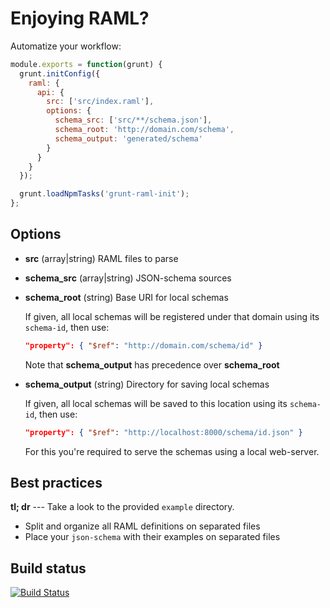 Enjoying RAML?
==============

Automatize your workflow:

```javascript
module.exports = function(grunt) {
  grunt.initConfig({
    raml: {
      api: {
        src: ['src/index.raml'],
        options: {
          schema_src: ['src/**/schema.json'],
          schema_root: 'http://domain.com/schema',
          schema_output: 'generated/schema'
        }
      }
    }
  });

  grunt.loadNpmTasks('grunt-raml-init');
};
```

## Options

- **src** (array|string)
  RAML files to parse

- **schema_src** (array|string)
  JSON-schema sources

- **schema_root** (string)
  Base URI for local schemas

  If given, all local schemas will be registered under that domain using its `schema-id`, then use:

  ```json
  "property": { "$ref": "http://domain.com/schema/id" }
  ```

  Note that **schema_output** has precedence over **schema_root**

- **schema_output** (string)
  Directory for saving local schemas

  If given, all local schemas will be saved to this location using its `schema-id`, then use:

  ```json
  "property": { "$ref": "http://localhost:8000/schema/id.json" }
  ```

  For this you're required to serve the schemas using a local web-server.

## Best practices

**tl; dr** --- Take a look to the provided `example` directory.

- Split and organize all RAML definitions on separated files
- Place your `json-schema` with their examples on separated files

## Build status

[![Build Status](https://travis-ci.org/gextech/grunt-raml-init.png?branch=master)](https://travis-ci.org/gextech/grunt-raml-init)
